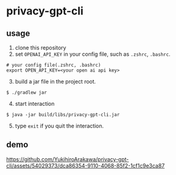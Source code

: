 # privacy-gpt-cli

## usage
1. clone this repository
2. set `OPENAI_API_KEY` in your config file, such as `.zshrc`, `.bashrc`.
```
# your config file(.zshrc, .bashrc)
export OPEN_API_KEY=<your open ai api key>
```
3. build a jar file in the project root.
```terminal
$ ./gradlew jar
```
4. start interaction
```terminal
$ java -jar build/libs/privacy-gpt-cli.jar
```
5. type `exit` if you quit the interaction.

## demo

https://github.com/YukihiroArakawa/privacy-gpt-cli/assets/54029373/dca86354-9110-4068-85f2-1cf1c9e3ca87

